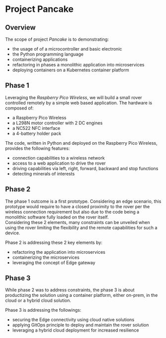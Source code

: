 # Project Pancake 

## Overview 
The scope of project *Pancake* is to demonstrating:

- the usage of of a microcontroller and basic electronic
- the Python programming language 
- containerizing applications
- refactoring in phases a monolithic application into microservices 
- deploying containers on a Kubernetes container platform

## Phase 1
Leveraging the *Raspberry Pico Wireless*, we will build a small rover controlled remotely by a simple web based application.
The hardware is composed of:  

- a Raspberry Pico Wireless 
- a L298N motor controller with 2 DC engines
- a NC522 NFC interface
- a 4-battery holder pack

The code, written in Python and deployed on the Raspberry Pico Wireless, provides the following features: 

- connection capabilities to a wireless network
- access to a web application to drive the rover
- driving capabilities via left, right, forward, backward and stop functions
- detecting minerals of interests 

## Phase 2
The phase 1 outcome is a first prototype. Considering an edge scenario, this prototype would require to have a closed proximity to the rover per the wireless connection requirement but also due to the code being a monolithic software fully loaded on the rover itself.  
Considering these 2 elements, many constraints can be unveiled when using the rover limiting the flexibility and the remote capabilities for such a device.  

Phase 2 is addressing these 2 key elements by:

- refactoring the application into microservices
- containerizing the microservices
- leveraging the concept of Edge gateway

## Phase 3
While phase 2 was to address constraints, the phase 3 is about productizing the solution using a container platform, either on-prem, in the cloud or a hybrid cloud solution. 

Phase 3 is addressing the followings:

- securing the Edge connectivity using cloud native solutions
- applying GitOps principle to deploy and maintain the rover solution
- leveraging a hybrid cloud deployment for increased resilience 

